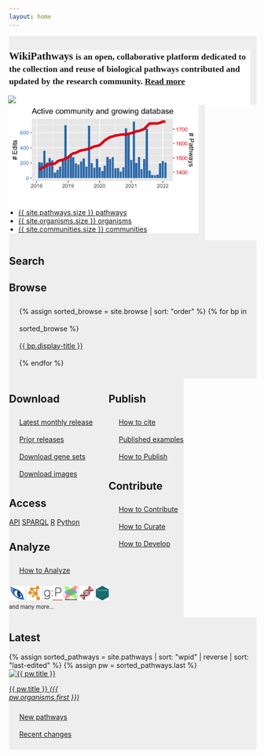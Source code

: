 ```yaml
---
layout: home
---
```

<div class="outer-container">
  <div class="row gy-6 py-3" style="display:flex; flex-wrap: wrap;">
    <div class="col" style="display:flex;">
      <div class="bg-gradient p-3" style="background-color: #eeeeee;">
        <div class="container">
          <div class="row" style="margin-right: 13px; background-color: #ffffff;">
            <div class="col-7" >
              <h2 style="font-family:Poppins">WikiPathways <small class="text-muted">is an open, collaborative platform dedicated to the collection and reuse of biological pathways contributed and updated by the research community. <a href="/about.html">Read more</a></small></h2>
            </div>
            <div class="col-4 text-right align-self-center" style="padding-left:0px; margin-left:-2px;">
              <img src="https://upload.wikimedia.org/wikipedia/commons/3/34/Wplogo_500.png"
              width="150px">
            </div>
          </div> 
        </div>
      </div>
    </div>
    <div class="col" style="display:flex;">
      <div class="bg-gradient p-3" style="background-color: #eeeeee;">
        <div class="container">
          <div class="row" style="margin-right: 13px; background-color: #ffffff;">
            <div class="col-7 text-center" >
              <a href="/rmd/stats">
              <img src="/assets/img/main_stats.png" style="height:193px; min-width:333px;" /></a>
            </div>
            <div class="col text-left align-self-center text-nowrap" style="margin-left: -5px;" >
              <ul>
                <li><a href="/browse/filters.html">{{ site.pathways.size }} pathways</a></li>
                <li><a href="/browse/organisms.html">{{ site.organisms.size }} organisms</a></li>
                <li><a href="/browse/communities.html">{{ site.communities.size }} communities</a></li>
              </ul>
            </div>           
          </div>
        </div> 
      </div>
    </div>
  </div>
  <div class="row gy-6 py-3 text-center" style="display:flex; flex-wrap: wrap;">
    <div class="col" style="display:flex; flex-direction:row;">
      <div class="bg-gradient p-3 w-100" style="background-color: #eeeeee;">
      <h2>Search</h2>
      <div id="blue-searchbox">
   <script> 
	 (function() {
	   var gcse = document.createElement("script");
	   gcse.type = "text/javascript";
	   gcse.async = true;
	   gcse.src = "https://cse.google.com/cse.js?cx=c1b9a23fc5f2875e3";
	   var s = document.getElementsByTagName("script")[0];
	   s.parentNode.insertBefore(gcse, s);
	 })();
	 window.onload = function()
	 { 
	   var searchBox1 =  document.getElementById("gsc-i-id1");
	   searchBox1.placeholder=" ";
	   searchBox1.title="Search WikiPathways"; 
	   var searchBox2 =  document.getElementById("gsc-i-id2");
	   searchBox2.placeholder=" e.g., ACE or cancer";
	   searchBox2.title="Search WikiPathways"; 
	 }
   </script>
   <gcse:search></gcse:search>
</div>
      <h2>Browse</h2>
      <ul style="list-style: none; margin-left:-3px; line-height:250%;">
      {% assign sorted_browse = site.browse | sort: "order" %} 
      {% for bp in sorted_browse %}
        <li><a class="btn btn-sm btn-pill {{bp.btn-class}}" href="{{bp.url}}"> {{ bp.display-title }}</a></li>
      {% endfor %}
      </ul>
      </div>
    </div> 
    <div class="col" style="display:flex; flex-direction:row;">
      <div class="bg-gradient p-3 w-100" style="background-color: #eeeeee;">
      <h2>Download</h2>
      <ul style="list-style: none; margin-left:-3px; line-height:250%;">
      <li> <a class="btn btn-sm btn-pill btn-outline-warning" href="https://data.wikipathways.org/current/" target="_blank">Latest monthly release </a></li>
      <li> <a class="btn btn-sm btn-pill btn-outline-warning" href="https://data.wikipathways.org" target="_blank">Prior releases</a></li>
      <li> <a class="btn btn-sm btn-pill btn-outline-warning" href="https://data.wikipathways.org/current/gmt" target="_blank">Download gene sets</a></li>
      <li> <a class="btn btn-sm btn-pill btn-outline-warning" href="https://data.wikipathways.org/current/svg" target="_blank">Download images</a></li>
      </ul>
      <h2>Access</h2>
      <p> <a class="btn btn-sm btn-pill btn-outline-warning" href="https://webservice.wikipathways.org" title="WikiPathways webservice API" target="_blank">API</a>
      <a class="btn btn-sm btn-pill btn-outline-warning" href="https://sparql.wikipathways.org" title="SPARQL endpoint for WikiPathways RDF" target="_blank">SPARQL</a>
      <a class="btn btn-sm btn-pill btn-outline-warning" href="https://bioconductor.org/packages/rWikiPathways/" title="R package for the WikiPathways webservice API" target="_blank">R</a>
      <a class="btn btn-sm btn-pill btn-outline-warning" href="hhttps://github.com/kozo2/pywikipathways" title="Python client package for the WikiPathways webservice API" target="_blank">Python</a>
      </p>
      <h2>Analyze</h2>
      <p style="margin-left:-3px; line-height:250%;">
      <ul style="list-style: none; margin-left:-3px; line-height:250%;">
      <li><a class="btn btn-sm btn-pill btn-outline-warning" href="analyze.html">
      How to Analyze</a></li></ul>
      <a href="https://pathvisio.org/" 
      title="PathVisio is a free open-source pathway analysis and drawing software which allows drawing, editing, and analyzing biological pathways." target="_blank">
      <img src="/assets/img/logo-pathvisio.png" height="30px" /></a>
      <a href="http://apps.cytoscape.org/apps/wikipathways" 
      title="Cytoscape is an open source software platform for visualizing complex-networks and integrating these with any type of attribute data." target="_blank">
      <img src="/assets/img/logo-cytoscape.png" height="30px" /></a>
      <a href="https://biit.cs.ut.ee/gprofiler/gost" title="g:Profiler is a public web server for characterising and manipulating gene lists." target="_blank">
      <img src="/assets/img/logo-gprofiler.png" height="30px" /></a>
      <a href="https://www.webgestalt.org/" title="WebGestalt is designed for functional genomic, proteomic and large-scale genetic studies from which large number of gene lists." target="_blank">
      <img src="/assets/img/logo-webgestalt.png" height="30px" /></a>
      <a href="https://amp.pharm.mssm.edu/Enrichr/" title="Enrichr is a comprehensive gene set enrichment analysis web server. Includes WikiPathways as one of their data sources." target="_blank">
      <img src="/assets/img/logo-enrichr.png" height="30px" /></a>
      <a href="https://bioconductor.org/packages/clusterProfiler/" title="The clusterProfiler R package supports GO and pathway analysis performed as overrepresentation or GSEA." target="_blank">
      <img src="/assets/img/logo-clusterprofiler.png" height="30px" /></a>
      <br/>
      <a href="/tools.html" style="font-size:0.8em; text-decoration:none;">and many more...</a></p>
      </div>
    </div>
     <div class="col" style="display:flex; flex-direction:row;">
      <div class="bg-gradient p-3 w-100" style="background-color: #eeeeee;">
      <h2>Publish</h2>
      <ul style="list-style: none; margin-left:-3px; line-height:250%;">
      <li><a class="btn btn-sm btn-pill btn-outline-warning" href="/cite.html">
      How to cite</a></li>
      <li><a class="btn btn-sm btn-pill btn-outline-warning" href="https://wikipathways.tumblr.com/" title="Blog of WikiPathways used or mentinoed in publications." target="_blank">
      Published examples</a></li>
      <li><a class="btn btn-sm btn-pill btn-outline-warning" href="" title="How to Publish">
      How to Publish</a></li>
      </ul>
      <h2>Contribute</h2>
      <ul style="list-style: none; margin-left:-3px; line-height:250%;">
      <li> <a class="btn btn-sm btn-pill btn-outline-warning" href="/contribute.html">How to Contribute </a></li>
      <li> <a class="btn btn-sm btn-pill btn-outline-warning" href="https://new.wikipathways.org/academy/path.html" target="_blank">How to Curate </a></li>
      <li> <a class="btn btn-sm btn-pill btn-outline-warning" href="https://github.com/wikipathways/wikipathways-development" target="_blank">How to Develop</a></li>
      </ul>
      </div>
    </div>
    <div class="col" style="display:flex; flex-direction:row;">
      <div class="bg-gradient p-3 w-100" style="background-color: #eeeeee;">
      <h2>Latest</h2>
        {% assign sorted_pathways = site.pathways | sort: "wpid" | reverse | sort: "last-edited" %}
        {% assign pw = sorted_pathways.last %}
            <div class="card w-100" style="width: 10rem;">
              <a class="card-link" href="{{ pw.url }}">
              <img class="card-img-top" loading="lazy" src="/assets/img/{{pw.wpid}}/{{pw.wpid}}-thumb.png" alt="{{ pw.title }}">
              <div class="card-body">
                <p class="card-text">{{ pw.title }} <em>({{ pw.organisms.first }})</em></p>
              </div>
              </a>
            </div>
          <ul style="list-style: none; margin-left:-3px; line-height:250%;">
            <li><a class="btn btn-sm btn-pill btn-outline-warning" href="/new-pathways.html" 
            title="Newest additions to WikiPathways.">
            New pathways</a></li>
            <li><a class="btn btn-sm btn-pill btn-outline-warning" href="/recent-pathways.html" title="Recent pathway edits at WikiPathways.">
            Recent changes</a></li>
          </ul>
      </div>
    </div>
  </div>
</div>
